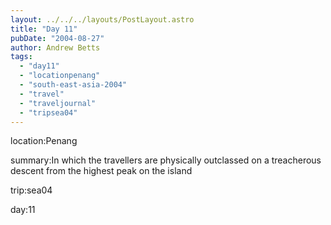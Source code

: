 ```yaml
---
layout: ../../../layouts/PostLayout.astro
title: "Day 11"
pubDate: "2004-08-27"
author: Andrew Betts
tags: 
  - "day11"
  - "locationpenang"
  - "south-east-asia-2004"
  - "travel"
  - "traveljournal"
  - "tripsea04"
---
```


location:Penang

summary:In which the travellers are physically outclassed on a treacherous descent from the highest peak on the island

trip:sea04

day:11
